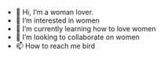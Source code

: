 - 👋 Hi, I’m a woman lover.
- 👀 I’m interested in women
- 🌱 I’m currently learning how to love women
- 💞️ I’m looking to collaborate on women
- 📫 How to reach me bird

<!---
xhl0ee/xhl0ee is a ✨ special ✨ repository because its `README.md` (this file) appears on your GitHub profile.
You can click the Preview link to take a look at your changes.
--->
